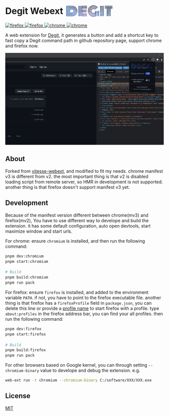 <!-- markdownlint-disable no-inline-html -->
<h1 align="left" style="display:flex;align-items:center;justify-content:flex-start;">
 Degit Webext
 <img src="src/assets/icon-blue-512.png" height="36px" style="vertical-align:bottom;margin-left:10px;" />
</h1>

<p align="left">
  <a href="https://addons.mozilla.org/zh-CN/firefox/addon/degit/">
   <img src="https://img.shields.io/amo/users/{9408450c-b12f-4a07-bb2e-62ff5b320374}?label=Firefox" alt="firefox" />
  </a>
  <a href="https://addons.mozilla.org/zh-CN/firefox/addon/degit/">
   <img src="https://img.shields.io/amo/v/{9408450c-b12f-4a07-bb2e-62ff5b320374}" alt="firefox" />
  </a>
  <a href="https://chrome.google.com/webstore/detail/degit-webext/pdhncoaddkgkhkpjnidgfacgkpejapbc">
   <img src="https://img.shields.io/chrome-web-store/users/pdhncoaddkgkhkpjnidgfacgkpejapbc?label=Chrome&color=blue" alt="chrome" />
  </a>
  <a href="https://chrome.google.com/webstore/detail/degit-webext/pdhncoaddkgkhkpjnidgfacgkpejapbc">
   <img src="https://img.shields.io/chrome-web-store/v/pdhncoaddkgkhkpjnidgfacgkpejapbc" alt="chrome" />
  </a>
  <br />
</p>

A web extension for [Degit](https://github.com/Rich-Harris/degit), it generates a button and add a shortcut key to fast copy a Degit command path in github repository page, support chrome and firefox now.

![xuanfa](/Photos/1.png)

## About

Forked from [vitesse-webext](https://github.com/antfu/vitesse-webext), and modified to fit my needs. chrome manifest v3 is different from v2. the most important thing is that v2 is disabled loading script from remote server, so HMR in development is not supported. another thing is that firefox doesn't support manifest v3 yet.

## Development

Because of the manifest version different between chrome(mv3) and firefox(mv2), You have to use different way to develope and build the extension. it has some default configuration, auto open devtools, start maximize window and start urls.

For chrome: ensure `chromium` is installed, and then run the following command:

```bash
pnpm dev:chromium
pnpm start:chromium

# Build
pnpm build:chromium
pnpm run pack
```

For firefox: ensure `firefox` is installed, and added to the environment variable `PATH`. if not, you have to point to the firefox executable file.
another thing is that firefox has a `firefoxProfile` field in `package.json`, you can delete this line or provide a [profile name](about:profiles) to start firefox with a profile. type `about:profiles` in the firefox address bar, you can find your all profiles.
then run the following command:

```bash
pnpm dev:firefox
pnpm start:firefox

# Build
pnpm build:firefox
pnpm run pack
```

For other browsers based on Google kernel, you can through setting `--chromium-binary` value to develope and debug the extension. e.g.

```bash
web-ext run -t chromium --chromium-binary C:/software/XXX/XXX.exe
```

## License

[MIT](./License)
